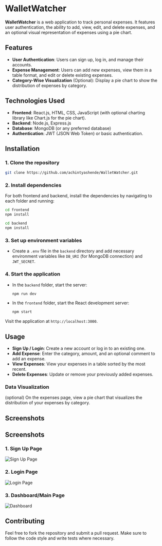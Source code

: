 # WalletWatcher

**WalletWatcher** is a web application to track personal expenses. It features user authentication, the ability to add, view, edit, and delete expenses, and an optional visual representation of expenses using a pie chart.

## Features
- **User Authentication**: Users can sign up, log in, and manage their accounts.
- **Expense Management**: Users can add new expenses, view them in a table format, and edit or delete existing expenses.
- **Category-Wise Visualization** (Optional): Display a pie chart to show the distribution of expenses by category.

## Technologies Used
- **Frontend**: React.js, HTML, CSS, JavaScript (with optional charting library like Chart.js for the pie chart).
- **Backend**: Node.js, Express.js
- **Database**: MongoDB (or any preferred database)
- **Authentication**: JWT (JSON Web Token) or basic authentication.
  
## Installation

### 1. Clone the repository
```bash
git clone https://github.com/achintyashende/WalletWatcher.git
```

### 2. Install dependencies
For both frontend and backend, install the dependencies by navigating to each folder and running:

```bash
cd frontend
npm install
```

```bash
cd backend
npm install
```

### 3. Set up environment variables
- Create a `.env` file in the `backend` directory and add necessary environment variables like `DB_URI` (for MongoDB connection) and `JWT_SECRET`.

### 4. Start the application
- In the `backend` folder, start the server:
  ```bash
  npm run dev
  ```

- In the `frontend` folder, start the React development server:
  ```bash
  npm start
  ```

Visit the application at `http://localhost:3000`.

## Usage

- **Sign Up / Login**: Create a new account or log in to an existing one.
- **Add Expense**: Enter the category, amount, and an optional comment to add an expense.
- **View Expenses**: View your expenses in a table sorted by the most recent.
- **Delete Expenses**: Update or remove your previously added expenses.

### Data Visualization
(optional) On the expenses page, view a pie chart that visualizes the distribution of your expenses by category.

## Screenshots 

## Screenshots

### 1. Sign Up Page
![Sign Up Page](https://github.com/user-attachments/assets/2294082b-459c-4115-909a-bf2a7364e68b)

### 2. Login Page
![Login Page](https://github.com/user-attachments/assets/c9ff319b-75a5-455e-9b39-edbf51d893ef)

### 3. Dashboard/Main Page
![Dashboard](https://github.com/user-attachments/assets/01013afd-fdd7-44c2-9e33-09c2472076a8)



## Contributing
Feel free to fork the repository and submit a pull request. Make sure to follow the code style and write tests where necessary.
